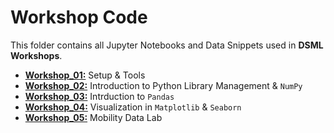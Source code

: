 # Workshop Code

This folder contains all Jupyter Notebooks and Data Snippets used in **DSML Workshops**.
- [**Workshop_01:**](https://github.com/IS3UniCologne/DSML_2021/tree/main/03_Workshops/DSML_WS_01_Setup%26Tools) Setup & Tools
- [**Workshop_02:**](https://github.com/IS3UniCologne/DSML_2021/tree/main/03_Workshops/DSML_WS_02_Libraries%26Numpy) Introduction to Python Library Management & `NumPy`
- [**Workshop_03:**](https://github.com/IS3UniCologne/DSML_2021/tree/main/03_Workshops/DSML_WS_03_Pandas) Intrduction to `Pandas`
- [**Workshop_04:**](https://github.com/IS3UniCologne/DSML_2021/tree/main/03_Workshops/DSML_WS_04_Visualization) Visualization in `Matplotlib` & `Seaborn`
- [**Workshop_05:**](https://github.com/IS3UniCologne/DSML_2021/tree/main/03_Workshops/DSML_WS_05_MobilityDataLab) Mobility Data Lab
